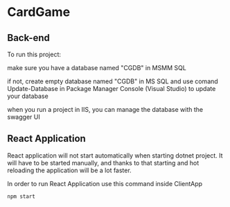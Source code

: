 # CardGame
## Back-end
To run this project:

make sure you have a database named "CGDB" in MSMM SQL

if not, create empty database named "CGDB" in MS SQL
and use comand Update-Database in Package Manager Console (Visual Studio) to update your database

when you run a project in IIS, you can manage the database with the swagger UI

## React Application
React application will not start automatically when starting dotnet project.
It will have to be started manually, and thanks to that starting and hot reloading the application will be a lot faster.

In order to run React Application use this command inside ClientApp
```
npm start
```